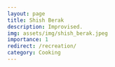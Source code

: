 ```yaml
---
layout: page
title: Shish Berak
description: Improvised.
img: assets/img/shish_berak.jpeg
importance: 1
redirect: /recreation/
category: Cooking
---
```

